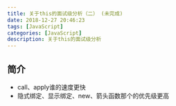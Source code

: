 ```yaml
---
title: 关于this的面试级分析（二） (未完成)
date: 2018-12-27 20:46:23
tags: [JavaScript]
categories: [JavaScript]
description: 关于this的面试级分析
---
```

## 简介
- call、apply谁的速度更快
- 隐式绑定、显示绑定、new、箭头函数那个的优先级更高